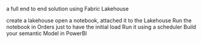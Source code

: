 a full end to end solution using Fabric Lakehouse

create a lakehouse
open a notebook, attached it to the Lakehouse
Run the notebook in Orders just to have the initial load
Run it using a scheduler
Build your semantic Model in PowerBI

